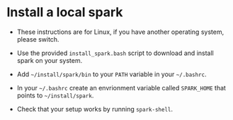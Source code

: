 # Install a local spark

* These instructions are for Linux, if you have another operating system, please switch.

* Use the provided `install_spark.bash` script to download and install spark on your system.

* Add `~/install/spark/bin` to your `PATH` variable in your `~/.bashrc`.

* In your `~/.bashrc` create an envrionment variable called `SPARK_HOME` that points to `~/install/spark`.

* Check that your setup works by running `spark-shell`.
